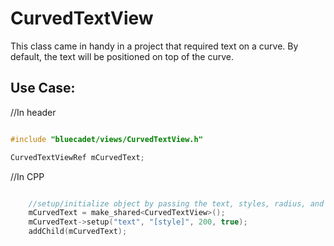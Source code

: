 # CurvedTextView

This class came in handy in a project that required text on a curve. By default, the text will be positioned on top of the curve. 


## Use Case:

//In header

```C++

#include "bluecadet/views/CurvedTextView.h"

CurvedTextViewRef mCurvedText;

```

//In CPP

```C++

	//setup/initialize object by passing the text, styles, radius, and parse boolean value to the setup function
	mCurvedText = make_shared<CurvedTextView>();
	mCurvedText->setup("text", "[style]", 200, true);
	addChild(mCurvedText);

```